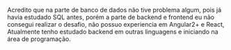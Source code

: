Acredito que na parte de banco de dados não tive problema algum, pois já havia estudado SQL antes, porém a parte de backend e frontend eu não consegui realizar o desafio,  não possuo experiencia em Angular2+ e React, Atualmente tenho estudado backend em outras linguagens e iniciando na área de programação.
